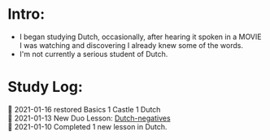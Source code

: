 # Intro: 
* I began studying Dutch, occasionally, after hearing it spoken in a MOVIE I was watching and discovering I already knew some of the words.
* I'm not currently a serious student of Dutch. 

# Study Log: 
:cheese:  2021-01-16 restored Basics 1 Castle 1 Dutch <br>
:cheese:  2021-01-13 New Duo Lesson: [Dutch-negatives](https://github.com/EO4wellness/T-I-L/blob/main/polyglot/la-otra/images/dutch/2021-01-13-dutch-course.png) <br> 
:cheese:  2021-01-10 Completed 1 new lesson in Dutch.<br>

